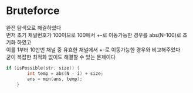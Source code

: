 # Bruteforce

완전 탐색으로 해결하였다<br>
먼저 초기 채널번호가 100이므로 100에서 +-로 이동가능한 경우를 abs(N-100)로 초기화 하였고<br>
이를 1부터 10만번 채널 중 유효한 채널에서 +-로 이동가능한 경우와 비교해주었다<br>
굳이 복잡한 최적화 없이도 해결할 수 있는 문제이다

```C++
if (isPossible(str, size)) {
		int temp = abs(N - i) + size;
		ans = min(ans, temp);
	}
```
